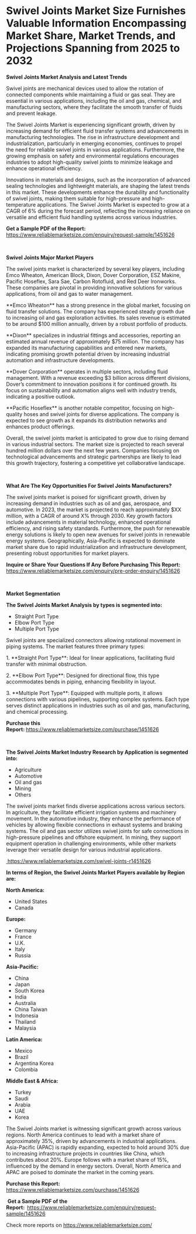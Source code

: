 <p><h1>Swivel Joints Market Size Furnishes Valuable Information Encompassing Market Share, Market Trends, and Projections Spanning from 2025 to 2032</h1></p><p><strong>Swivel Joints Market Analysis and Latest Trends</strong></p>
<p><p>Swivel joints are mechanical devices used to allow the rotation of connected components while maintaining a fluid or gas seal. They are essential in various applications, including the oil and gas, chemical, and manufacturing sectors, where they facilitate the smooth transfer of fluids and prevent leakage. </p><p>The Swivel Joints Market is experiencing significant growth, driven by increasing demand for efficient fluid transfer systems and advancements in manufacturing technologies. The rise in infrastructure development and industrialization, particularly in emerging economies, continues to propel the need for reliable swivel joints in various applications. Furthermore, the growing emphasis on safety and environmental regulations encourages industries to adopt high-quality swivel joints to minimize leakage and enhance operational efficiency.</p><p>Innovations in materials and designs, such as the incorporation of advanced sealing technologies and lightweight materials, are shaping the latest trends in this market. These developments enhance the durability and functionality of swivel joints, making them suitable for high-pressure and high-temperature applications. The Swivel Joints Market is expected to grow at a CAGR of 6% during the forecast period, reflecting the increasing reliance on versatile and efficient fluid handling systems across various industries.</p></p>
<p><strong>Get a Sample PDF of the Report:&nbsp;</strong> <a href="https://www.reliablemarketsize.com/enquiry/request-sample/1451626?utm_campaign=2253&utm_medium=2&utm_source=Github&utm_content=ia&utm_term=18022025&utm_id=swivel-joints">https://www.reliablemarketsize.com/enquiry/request-sample/1451626</a></p>
<p>&nbsp;</p>
<p><strong>Swivel Joints Major Market Players</strong></p>
<p><p>The swivel joints market is characterized by several key players, including Emco Wheaton, American Block, Dixon, Dover Corporation, ESZ Makine, Pacific Hoseflex, Sara Sae, Carbon Rotofluid, and Red Deer Ironworks. These companies are pivotal in providing innovative solutions for various applications, from oil and gas to water management.</p><p>**Emco Wheaton** has a strong presence in the global market, focusing on fluid transfer solutions. The company has experienced steady growth due to increasing oil and gas exploration activities. Its sales revenue is estimated to be around $100 million annually, driven by a robust portfolio of products.</p><p>**Dixon** specializes in industrial fittings and accessories, reporting an estimated annual revenue of approximately $75 million. The company has expanded its manufacturing capabilities and entered new markets, indicating promising growth potential driven by increasing industrial automation and infrastructure developments.</p><p>**Dover Corporation** operates in multiple sectors, including fluid management. With a revenue exceeding $3 billion across different divisions, Dover’s commitment to innovation positions it for continued growth. Its focus on sustainability and automation aligns well with industry trends, indicating a positive outlook.</p><p>**Pacific Hoseflex** is another notable competitor, focusing on high-quality hoses and swivel joints for diverse applications. The company is expected to see growth as it expands its distribution networks and enhances product offerings.</p><p>Overall, the swivel joints market is anticipated to grow due to rising demand in various industrial sectors. The market size is projected to reach several hundred million dollars over the next few years. Companies focusing on technological advancements and strategic partnerships are likely to lead this growth trajectory, fostering a competitive yet collaborative landscape.</p></p>
<p>&nbsp;</p>
<p><strong>What Are The Key Opportunities For Swivel Joints Manufacturers?</strong></p>
<p><p>The swivel joints market is poised for significant growth, driven by increasing demand in industries such as oil and gas, aerospace, and automotive. In 2023, the market is projected to reach approximately $XX million, with a CAGR of around X% through 2030. Key growth factors include advancements in material technology, enhanced operational efficiency, and rising safety standards. Furthermore, the push for renewable energy solutions is likely to open new avenues for swivel joints in renewable energy systems. Geographically, Asia-Pacific is expected to dominate market share due to rapid industrialization and infrastructure development, presenting robust opportunities for market players.</p></p>
<p><strong>Inquire or Share Your Questions If Any Before Purchasing This Report:</strong> <a href="https://www.reliablemarketsize.com/enquiry/pre-order-enquiry/1451626?utm_campaign=2253&utm_medium=2&utm_source=Github&utm_content=ia&utm_term=18022025&utm_id=swivel-joints">https://www.reliablemarketsize.com/enquiry/pre-order-enquiry/1451626</a></p>
<p>&nbsp;</p>
<p><strong>Market Segmentation</strong></p>
<p><strong>The Swivel Joints Market Analysis by types is segmented into:</strong></p>
<p><ul><li>Straight Port Type</li><li>Elbow Port Type</li><li>Multiple Port Type</li></ul></p>
<p><p>Swivel joints are specialized connectors allowing rotational movement in piping systems. The market features three primary types: </p><p>1. **Straight Port Type**: Ideal for linear applications, facilitating fluid transfer with minimal obstruction.</p><p>   </p><p>2. **Elbow Port Type**: Designed for directional flow, this type accommodates bends in piping, enhancing flexibility in layout.</p><p>3. **Multiple Port Type**: Equipped with multiple ports, it allows connections with various pipelines, supporting complex systems. Each type serves distinct applications in industries such as oil and gas, manufacturing, and chemical processing.</p></p>
<p><strong>Purchase this Report:&nbsp;</strong><a href="https://www.reliablemarketsize.com/purchase/1451626?utm_campaign=2253&utm_medium=2&utm_source=Github&utm_content=ia&utm_term=18022025&utm_id=swivel-joints">https://www.reliablemarketsize.com/purchase/1451626</a></p>
<p>&nbsp;</p>
<p><strong>The Swivel Joints Market Industry Research by Application is segmented into:</strong></p>
<p><ul><li>Agriculture</li><li>Automotive</li><li>Oil and gas</li><li>Mining</li><li>Others</li></ul></p>
<p><p>The swivel joints market finds diverse applications across various sectors. In agriculture, they facilitate efficient irrigation systems and machinery movement. In the automotive industry, they enhance the performance of vehicles by allowing flexible connections in exhaust systems and braking systems. The oil and gas sector utilizes swivel joints for safe connections in high-pressure pipelines and offshore equipment. In mining, they support equipment operation in challenging environments, while other markets leverage their versatile design for various industrial applications.</p></p>
<p><a href="https://www.reliablemarketsize.com/swivel-joints-r1451626?utm_campaign=2253&utm_medium=2&utm_source=Github&utm_content=ia&utm_term=18022025&utm_id=swivel-joints">&nbsp;https://www.reliablemarketsize.com/swivel-joints-r1451626</a></p>
<p><strong>In terms of Region, the Swivel Joints Market Players available by Region are:</strong></p>
<p>
    <p> <strong> North America: </strong>
        <ul>
            <li>United States</li>
            <li>Canada</li>
        </ul>
        </p> 
    <p> <strong> Europe: </strong>
        <ul>
            <li>Germany</li>
            <li>France</li>
            <li>U.K.</li>
            <li>Italy</li>
            <li>Russia</li>
        </ul>
        </p> 
    <p> <strong> Asia-Pacific: </strong>
        <ul>
            <li>China</li>
            <li>Japan</li>
            <li>South Korea</li>
            <li>India</li>
            <li>Australia</li>
            <li>China Taiwan</li>
            <li>Indonesia</li>
            <li>Thailand</li>
            <li>Malaysia</li>
        </ul>
        </p> 
    <p> <strong> Latin America: </strong>
        <ul>
            <li>Mexico</li>
            <li>Brazil</li>
            <li>Argentina Korea</li>
            <li>Colombia</li>
        </ul>
        </p> 
    <p> <strong> Middle East & Africa: </strong>
        <ul>
            <li>Turkey</li>
            <li>Saudi</li>
            <li>Arabia</li>
            <li>UAE</li>
            <li>Korea</li>
        </ul>
    </p>
    </p>
<p><p>The Swivel Joints market is witnessing significant growth across various regions. North America continues to lead with a market share of approximately 35%, driven by advancements in industrial applications. Asia-Pacific (APAC) is rapidly expanding, expected to hold around 30% due to increasing infrastructure projects in countries like China, which contributes about 20%. Europe follows with a market share of 15%, influenced by the demand in energy sectors. Overall, North America and APAC are poised to dominate the market in the coming years.</p></p>
<p><strong>Purchase this Report: </strong><a href="https://www.reliablemarketsize.com/purchase/1451626?utm_campaign=2253&utm_medium=2&utm_source=Github&utm_content=ia&utm_term=18022025&utm_id=swivel-joints">https://www.reliablemarketsize.com/purchase/1451626</a></p>
<p>&nbsp;<strong>Get a Sample PDF of the Report:&nbsp;&nbsp;</strong><a href="https://www.reliablemarketsize.com/enquiry/request-sample/1451626?utm_campaign=2253&utm_medium=2&utm_source=Github&utm_content=ia&utm_term=18022025&utm_id=swivel-joints">https://www.reliablemarketsize.com/enquiry/request-sample/1451626</a></p>
<p><strong></strong></p>
<p>Check more reports on <a href="https://www.reliablemarketsize.com/?utm_campaign=2253&utm_medium=2&utm_source=Github&utm_content=ia&utm_term=18022025&utm_id=swivel-joints">https://www.reliablemarketsize.com/</a></p>